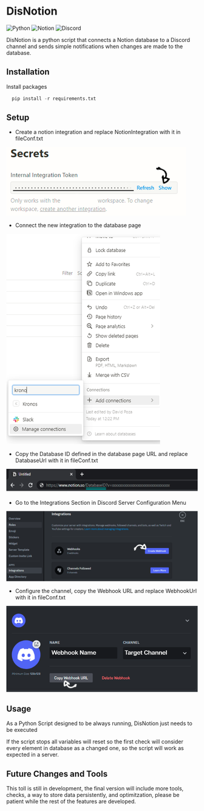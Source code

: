 
# DisNotion
![Python](https://img.shields.io/badge/python-3670A0?style=for-the-badge&logo=python&logoColor=ffdd54)
![Notion](https://img.shields.io/badge/Notion-%23000000.svg?style=for-the-badge&logo=notion&logoColor=white)
![Discord](https://img.shields.io/badge/Discord-%235865F2.svg?style=for-the-badge&logo=discord&logoColor=white)

DisNotion is a python script that connects a Notion database to a Discord channel and sends simple notifications when changes are made to the database.


## Installation

Install packages

```python
  pip install -r requirements.txt
```


    
## Setup

- Create a notion integration and replace NotionIntegration with it in fileConf.txt

![IntegrationToken](https://raw.githubusercontent.com/davidpm-19/DisNotion/rmePics/notionKey.PNG)

- Connect the new integration to the database page

![Share Integration](https://raw.githubusercontent.com/davidpm-19/DisNotion/rmePics/notionInvite.PNG) 

- Copy the Database ID defined in the database page URL and replace DatabaseUrl with it in fileConf.txt

![url](https://raw.githubusercontent.com/davidpm-19/DisNotion/rmePics/url.PNG)

- Go to the Integrations Section in Discord Server Configuration Menu

![Discord Menu](https://raw.githubusercontent.com/davidpm-19/DisNotion/rmePics/discord%20main%20menu.PNG)

- Configure the channel, copy the Webhook URL and replace WebhookUrl with it in fileConf.txt

![Webhook](https://raw.githubusercontent.com/davidpm-19/DisNotion/rmePics/discord%20wh.PNG)


## Usage

As a Python Script designed to be always running, DisNotion just needs to be executed

If the script stops all variables will reset so the first check will consider every element in database as a changed one, so the script will work as expected in a server.

## Future Changes and Tools

This toll is still in development, the final version will include more tools, checks, a way to store data persistently, and optimitzation, please be patient while the rest of the features are developed.
